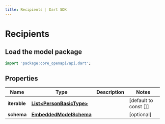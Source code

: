 ```yaml
---
title: Recipients | Dart SDK
---
```


# Recipients

## Load the model package
```dart
import 'package:core_openapi/api.dart';
```

## Properties
Name | Type | Description | Notes
------------ | ------------- | ------------- | -------------
**iterable** | [**List\<PersonBasicType\>**](PersonBasicType) |  | [default to const []]
**schema** | [**EmbeddedModelSchema**](EmbeddedModelSchema) |  | [optional] 




